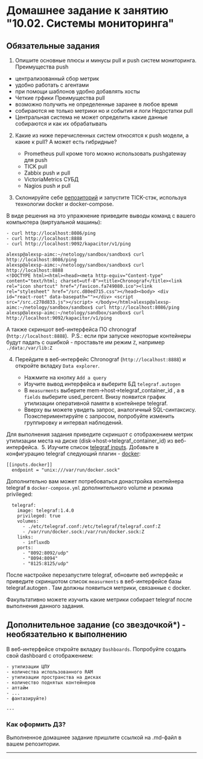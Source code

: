 # Домашнее задание к занятию "10.02. Системы мониторинга"

## Обязательные задания

1. Опишите основные плюсы и минусы pull и push систем мониторинга.
Преимущества push
  - централизованный сбор метрик
  - удобно работать с агентами
  - при помощи шаблонов удобно добавлять хосты
  - Четкие грфики
Преимущества pull
  - возможно получить не определенные заранее в любое время
  - собираются не только метрики но и события и логи
Недостатки pull
  - Центральная система не может определить какие данные собираются и как их обрабатывать

2. Какие из ниже перечисленных систем относятся к push модели, а какие к pull? А может есть гибридные?

    - Prometheus  pull кроме того можно использовать pushgateway для push
    - TICK pull
    - Zabbix push и pull 
    - VictoriaMetrics СУБД
    - Nagios push и pull 

3. Склонируйте себе [репозиторий](https://github.com/influxdata/sandbox/tree/master) и запустите TICK-стэк, 
используя технологии docker и docker-compose.

В виде решения на это упражнение приведите выводы команд с вашего компьютера (виртуальной машины):

    - curl http://localhost:8086/ping
    - curl http://localhost:8888
    - curl http://localhost:9092/kapacitor/v1/ping
```
alexsp@alexsp-aimc:~/netology/sandbox/sandbox$ curl http://localhost:8086/ping
alexsp@alexsp-aimc:~/netology/sandbox/sandbox$ curl http://localhost:8888
<!DOCTYPE html><html><head><meta http-equiv="Content-type" content="text/html; charset=utf-8"><title>Chronograf</title><link rel="icon shortcut" href="/favicon.fa749080.ico"><link rel="stylesheet" href="/src.d80ed715.css"></head><body> <div id="react-root" data-basepath=""></div> <script src="/src.c278d833.js"></script> </body></html>alexsp@alexsp-aimc:~/netology/sandbox/sandbox$ curl http://localhost:8086/ping
alexsp@alexsp-aimc:~/netology/sandbox/sandbox$ curl http://localhost:9092/kapacitor/v1/ping
```
А также скриншот веб-интерфейса ПО chronograf (`http://localhost:8888`). 
![]()
P.S.: если при запуске некоторые контейнеры будут падать с ошибкой - проставьте им режим `Z`, например
`./data:/var/lib:Z`

4. Перейдите в веб-интерфейс Chronograf (`http://localhost:8888`) и откройте вкладку `Data explorer`.

    - Нажмите на кнопку `Add a query`
    - Изучите вывод интерфейса и выберите БД `telegraf.autogen`
    - В `measurments` выберите mem->host->telegraf_container_id , а в `fields` выберите used_percent. 
    Внизу появится график утилизации оперативной памяти в контейнере telegraf.
    - Вверху вы можете увидеть запрос, аналогичный SQL-синтаксису. 
    Поэкспериментируйте с запросом, попробуйте изменить группировку и интервал наблюдений.

Для выполнения задания приведите скриншот с отображением метрик утилизации места на диске 
(disk->host->telegraf_container_id) из веб-интерфейса.
![]()
5. Изучите список [telegraf inputs](https://github.com/influxdata/telegraf/tree/master/plugins/inputs). 
Добавьте в конфигурацию telegraf следующий плагин - [docker](https://github.com/influxdata/telegraf/tree/master/plugins/inputs/docker):
```
[[inputs.docker]]
  endpoint = "unix:///var/run/docker.sock"
```

Дополнительно вам может потребоваться донастройка контейнера telegraf в `docker-compose.yml` дополнительного volume и 
режима privileged:
```
  telegraf:
    image: telegraf:1.4.0
    privileged: true
    volumes:
      - ./etc/telegraf.conf:/etc/telegraf/telegraf.conf:Z
      - /var/run/docker.sock:/var/run/docker.sock:Z
    links:
      - influxdb
    ports:
      - "8092:8092/udp"
      - "8094:8094"
      - "8125:8125/udp"
```

После настройке перезапустите telegraf, обновите веб интерфейс и приведите скриншотом список `measurments` в 
веб-интерфейсе базы telegraf.autogen . Там должны появиться метрики, связанные с docker.

Факультативно можете изучить какие метрики собирает telegraf после выполнения данного задания.
![]()
## Дополнительное задание (со звездочкой*) - необязательно к выполнению

В веб-интерфейсе откройте вкладку `Dashboards`. Попробуйте создать свой dashboard с отображением:

    - утилизации ЦПУ
    - количества использованного RAM
    - утилизации пространства на дисках
    - количество поднятых контейнеров
    - аптайм
    - ...
    - фантазируйте)
    
    ---

### Как оформить ДЗ?

Выполненное домашнее задание пришлите ссылкой на .md-файл в вашем репозитории.

---

